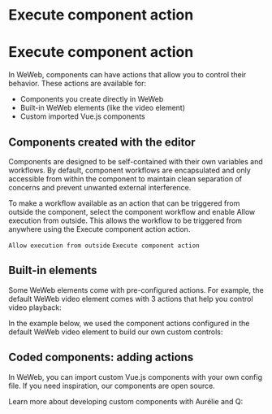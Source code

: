 # Execute component action ​


# Execute component action ​

In WeWeb, components can have actions that allow you to control their behavior. These actions are available for:

- Components you create directly in WeWeb
- Built-in WeWeb elements (like the video element)
- Custom imported Vue.js components


## Components created with the editor ​

Components are designed to be self-contained with their own variables and workflows. By default, component workflows are encapsulated and only accessible from within the component to maintain clean separation of concerns and prevent unwanted external interference.

To make a workflow available as an action that can be triggered from outside the component, select the component workflow and enable Allow execution from outside. This allows the workflow to be triggered from anywhere using the Execute component action action.

`Allow execution from outside`
`Execute component action`

## Built-in elements ​

Some WeWeb elements come with pre-configured actions. For example, the default WeWeb video element comes with 3 actions that help you control video playback:



In the example below, we used the component actions configured in the default WeWeb video element to build our own custom controls:


## Coded components: adding actions ​

In WeWeb, you can import custom Vue.js components with your own config file. If you need inspiration, our components are open source.

Learn more about developing custom components with Aurélie and Q:

